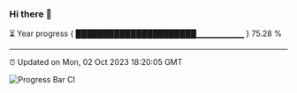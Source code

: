 ### Hi there 👋

⏳ Year progress { ██████████████████████▁▁▁▁▁▁▁▁ } 75.28 %

---

⏰ Updated on Mon, 02 Oct 2023 18:20:05 GMT

![Progress Bar CI](https://github.com/liununu/liununu/workflows/Progress%20Bar%20CI/badge.svg)

